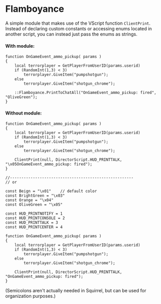 # Flamboyance
A simple module that makes use of the VScript function `ClientPrint`. Instead of declaring custom constants or accessing enums located in another script, you can instead just pass the enums as strings.

#### With module:
```Squirrel
function OnGameEvent_ammo_pickup( params )
{
	local terrorplayer = GetPlayerFromUserID(params.userid)
	if (RandomInt(1,3) < 3)
		terrorplayer.GiveItem("pumpshotgun");
	else
		terrorplayer.GiveItem("shotgun_chrome");

	::Flamboyance.PrintToChatAll("OnGameEvent_ammo_pickup: fired", "OliveGreen");
}
```
#### Without module:
```Squirrel
function OnGameEvent_ammo_pickup( params )
{
	local terrorplayer = GetPlayerFromUserID(params.userid)
	if (RandomInt(1,3) < 3)
		terrorplayer.GiveItem("pumpshotgun");
	else
		terrorplayer.GiveItem("shotgun_chrome");

	ClientPrint(null, DirectorScript.HUD_PRINTTALK, "\x05OnGameEvent_ammo_pickup: fired");
}

//------------------------------------------------------
// or

const Beign = "\x01"	// default color
const BrightGreen = "\x03"
const Orange = "\x04"
const OliveGreen = "\x05"

const HUD_PRINTNOTIFY = 1
const HUD_PRINTCONSOLE = 2
const HUD_PRINTTALK = 3
const HUD_PRINTCENTER = 4

function OnGameEvent_ammo_pickup( params )
{
	local terrorplayer = GetPlayerFromUserID(params.userid)
	if (RandomInt(1,3) < 3)
		terrorplayer.GiveItem("pumpshotgun");
	else
		terrorplayer.GiveItem("shotgun_chrome");

	ClientPrint(null, DirectorScript.HUD_PRINTTALK, "OnGameEvent_ammo_pickup: fired");
}
```
(Semicolons aren't actually needed in Squirrel, but can be used for organization purposes.)
